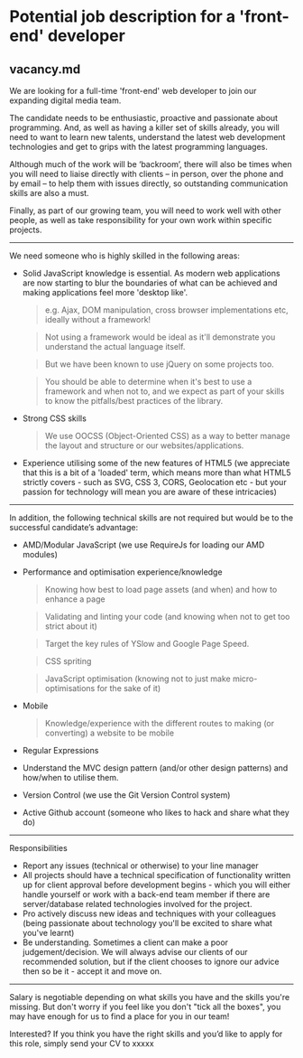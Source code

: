 # Potential job description for a 'front-end' developer

## vacancy.md

We are looking for a full-time 'front-end' web developer to join our expanding digital media team.

The candidate needs to be enthusiastic, proactive and passionate about programming. And, as well as having a killer set of skills already, you will need to want to learn new talents, understand the latest web development technologies and get to grips with the latest programming languages.

Although much of the work will be ‘backroom’, there will also be times when you will need to liaise directly with clients – in person, over the phone and by email – to help them with issues directly, so outstanding communication skills are also a must.

Finally, as part of our growing team, you will need to work well with other people, as well as take responsibility for your own work within specific projects.

-------------------------------------------------------

We need someone who is highly skilled in the following areas:

* Solid JavaScript knowledge is essential. As modern web applications are now starting to blur the boundaries of what can be achieved and making applications feel more 'desktop like'.
    
    > e.g. Ajax, DOM manipulation, cross browser implementations etc, ideally without a framework!
    
    > Not using a framework would be ideal as it'll demonstrate you understand the actual language itself.
    
    > But we have been known to use jQuery on some projects too.
    
    > You should be able to determine when it's best to use a framework and when not to, and we expect as part of your skills to know the pitfalls/best practices of the library.

* Strong CSS skills

    > We use OOCSS (Object-Oriented CSS) as a way to better manage the layout and structure or our websites/applications.

* Experience utilising some of the new features of HTML5 (we appreciate that this is a bit of a 'loaded' term, which means more than what HTML5 strictly covers - such as SVG, CSS 3, CORS, Geolocation etc - but your passion for technology will mean you are aware of these intricacies)

-------------------------------------------------------

In addition, the following technical skills are not required but would be to the successful candidate’s advantage:

* AMD/Modular JavaScript (we use RequireJs for loading our AMD modules)
* Performance and optimisation experience/knowledge

    > Knowing how best to load page assets (and when) and how to enhance a page

    > Validating and linting your code (and knowing when not to get too strict about it)

    > Target the key rules of YSlow and Google Page Speed.

    > CSS spriting

    > JavaScript optimisation (knowing not to just make micro-optimisations for the sake of it)

* Mobile

    > Knowledge/experience with the different routes to making (or converting) a website to be mobile 

* Regular Expressions
* Understand the MVC design pattern (and/or other design patterns) and how/when to utilise them.
* Version Control (we use the Git Version Control system)
* Active Github account (someone who likes to hack and share what they do)

-------------------------------------------------------

Responsibilities

* Report any issues (technical or otherwise) to your line manager
* All projects should have a technical specification of functionality written up for client approval before development begins - which you will either handle yourself or work with a back-end team member if there are server/database related technologies involved for the project.
* Pro actively discuss new ideas and techniques with your colleagues (being passionate about technology you'll be excited to share what you've learnt)
* Be understanding. Sometimes a client can make a poor judgement/decision. We will always advise our clients of our recommended solution, but if the client chooses to ignore our advice then so be it - accept it and move on.

-------------------------------------------------------

Salary is negotiable depending on what skills you have and the skills you're missing. But don't worry if you feel like you don't "tick all the boxes", you may have enough for us to find a place for you in our team!

Interested? If you think you have the right skills and you’d like to apply for this role, simply send your CV to xxxxx  

